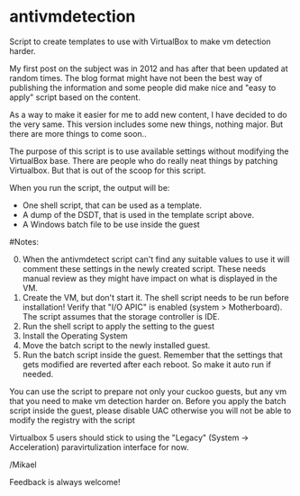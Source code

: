 # antivmdetection
Script to create templates to use with VirtualBox to make vm detection harder.

My first post on the subject was in 2012 and has after that been updated at random times. The blog format might have not been the best way of publishing the information and some people did make nice and "easy to apply" script based on the content.

As a way to make it easier for me to add new content, I have decided to do the very same.
This version includes some new things, nothing major. But there are more things to come soon..

The purpose of this script is to use available settings without modifying the VirtualBox base. There are people who do really neat things by patching Virtualbox. But that is out of the scoop for this script.

When you run the script, the output will be: 

* One shell script, that can be used as a template. 
* A dump of the DSDT, that is used in the template script above. 
* A Windows batch file to be use inside the guest

#Notes:

0) When the antivmdetect script can't find any suitable values to use it will comment these settings in the newly created script. These needs manual review as they might have impact on what is displayed in the VM.
1) Create the VM, but don't start it. The shell script needs to be run before installation! Verify that "I/O APIC" is enabled (system > Motherboard). The script assumes that the storage controller is IDE.
2) Run the shell script to apply the setting to the guest 
3) Install the Operating System 
4) Move the batch script to the newly installed guest.
5) Run the batch script inside the guest. Remember that the settings that gets modified are reverted after each reboot. So make it auto run if needed. 



You can use the script to prepare not only your cuckoo guests, but any vm that you need to make vm detection harder on.
Before you apply the batch script inside the guest, please disable UAC otherwise you will not be able to modify the registry with the script

Virtualbox 5 users should stick to using the "Legacy" (System -> Acceleration) paravirtulization interface for now.




/Mikael

Feedback is always welcome!

